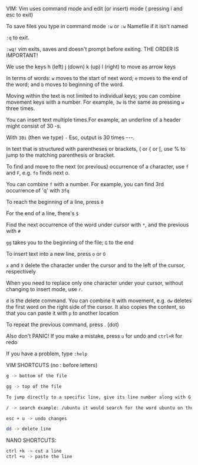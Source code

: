VIM: Vim uses command mode and edit  (or insert) mode ( pressing i and esc to exit)

To save files you type in command mode `:w` or `:w` Namefile if it isn't named

`:q` to exit.

`:wq!` vim exits, saves and doesn't prompt before exiting. THE ORDER IS IMPORTANT!

We use the keys h (left) j (down) k (up) l (right) to move as arrow keys

In terms of words: `w` moves to the start of next word; `e` moves to the end of the word; and `b` moves to beginning of the word.

Moving within the text is not limited to individual keys; you can combine movement keys with a number. For example, `3w` is the same as pressing `w`  three times.

You can insert text multiple times.For example, an underline of a header might consist of 30 -s.

With `30i` (then we type) `-` Esc, output is 30 times ---.

In text that is structured with parentheses or brackets, ( or { or [, use % to jump to the matching parenthesis or bracket.

To find and move to the next (or previous) occurrence of a character, use `f` and `F`, e.g. `fo` finds next o.

You can combine `f` with a number. For example, you can find 3rd occurrence of 'q' with `3fq`

To reach the beginning of a line, press `0`

For the end of a line, there's `$`

Find the next occurrence of the word under cursor with `*`, and the previous with `#`

`gg` takes you to the beginning of the file; `G` to the end

To insert text into a new line, press `o` or `O`

`x` and `X` delete the character under the cursor and to the left of the cursor, respectively

When you need to replace only one character under your cursor, without changing to insert mode, use `r`.

`d` is the delete command. You can combine it with movement, e.g. `dw` deletes the first word on the right side of the cursor. It also copies the content, so that you can paste it with `p` to another location

To repeat the previous command,  press . (dot)

Also don't PANIC! If you make a mistake, press `u` for undo and `ctrl+R` for redo

If you have a problem, type `:help`

VIM SHORTCUTS (no : before letters)
```bash
g -> bottom of the file

gg -> top of the file

To jump directly to a specific line, give its line number along with G

/ -> search example: /ubuntu it would search for the word ubuntu on the file, using the n letter it skips to the next finding N to the previous.

esc + u -> undo changes

dd -> delete line

```

NANO SHORTCUTS:
```bash
ctrl +k -> cut a line
ctrl +u -> paste the line
```
